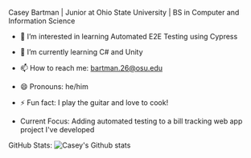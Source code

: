 Casey Bartman | Junior at Ohio State University |  BS in Computer and Information Science
- 👀 I’m interested in learning Automated E2E Testing using Cypress
- 🌱 I’m currently learning C# and Unity
- 📫 How to reach me: bartman.26@osu.edu
- 😄 Pronouns: he/him
- ⚡ Fun fact: I play the guitar and love to cook!

- Current Focus: Adding automated testing to a bill tracking web app project I've developed


GitHub Stats:
![Casey's Github stats](https://github-readme-stats-delta-eight-11.vercel.app/api?username=caseybartman)


<!---
![Casey's Top Languages](https://github-readme-stats-delta-eight-11.vercel.app/api/top-langs/?username=caseybartman)]
CaseyBartman/CaseyBartman is a ✨ special ✨ repository because its `README.md` (this file) appears on your GitHub profile.
You can click the Preview link to take a look at your changes.
--->
